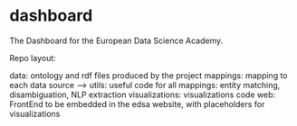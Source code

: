 # dashboard
The Dashboard for the European Data Science Academy. 

Repo layout:

data: ontology and rdf files produced by the project
mappings: mapping to each data source
  --> utils: useful code for all mappings: entity matching, disambiguation, NLP extraction
visualizations: visualizations code
web: FrontEnd to be embedded in the edsa website, with placeholders for visualizations
